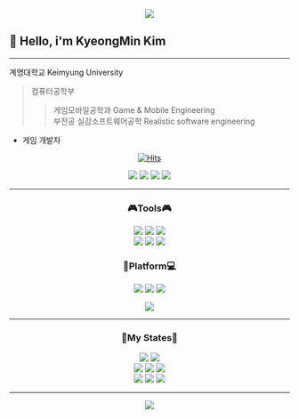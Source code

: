 <div align="center">
<img src="https://capsule-render.vercel.app/api?type=soft&color=00599C&height=130&section=header&text=Thank%20you%20for%20Visiting&fontSize=80&fontColor=03C75A&animation=fadeIn"/>
</div>

<h2> 👋 Hello, i'm KyeongMin Kim </h2>

---

계명대학교 Keimyung University<br/>
>컴퓨터공학부
>>게임모바일공학과 Game & Mobile Engineering<br/>
>>부전공 실감소프트웨어공학 Realistic software engineering<br/>
- 게임 개발자

<div align="center">
<a href="https://hits.sh/github.com/RuDaz7/"><img alt="Hits" src="https://hits.sh/github.com/RuDaz7.svg?view=today-total&style=flaf-square&label=%EC%98%A4%EB%8A%98%2F%EC%B4%9D&color=0cb83b&labelColor=4709a0&logo=Github"/></a>
</div>

<p align="center"> <img src="https://img.shields.io/badge/🖐 My Blog Click👉-E8E8E8.svg?style=for-the-badge&logo=&logoColor=03C75A"/>
<a href="https://blog.naver.com/rdz77"><img src="https://img.shields.io/badge/MyBlog-FFE033?style=for-the-badge&logo=Naver&logoColor=03C75A&link=https://blog.naver.com/rdz77"/></a>

<img src="https://img.shields.io/badge/🖐 My Notion Click👉-E8E8E8.svg?style=for-the-badge&logo=&logoColor=03C75A"/>
<a href="https://www.notion.so/sn7794"><img src="https://img.shields.io/badge/MyNotion-white?style=for-the-badge&logo=Notion&logoColor=000000&link=https://www.notion.so/sn7794"/></a>
</p>

---

<h3 align="center"><b>🎮Tools🎮</b></h3>

<p align="center">
<img src="https://img.shields.io/badge/unity-white.svg?style=for-the-badge&logo=unity&logoColor=black"/>
<img src="https://img.shields.io/badge/Oculus-white.svg?style=for-the-badge&logo=Oculus&logoColor=1C1E20"/>
<img src="https://img.shields.io/badge/Unreal-white.svg?style=for-the-badge&logo=Unreal Engine&logoColor=0E1128"/><br/>
<img src="https://img.shields.io/badge/VSCODE/WinForm-007ACC.svg?style=for-the-badge&logo=Visual Studio Code&logoColor=white"/>
<img src="https://img.shields.io/badge/Oracle-F80000.svg?style=for-the-badge&logo=Oracle&logoColor=0E1128"/>
<img src="https://img.shields.io/badge/React-blue.svg?style=for-the-badge&logo=React&logoColor=61DAFB"/>
</p>

<h3 align="center"><b>📱Platform💻</b></h3>

<p align="center">
<img src="https://img.shields.io/badge/Google Play-yellow.svg?style=for-the-badge&logo=Google Play&logoColor=black"/>
<img src="https://img.shields.io/badge/Steam-white.svg?style=for-the-badge&logo=Steam&logoColor=black"/>
<img src="https://img.shields.io/badge/Appstore-0D96F6.svg?style=for-the-badge&logo=Appstore&logoColor=white"/>
</p>

<div align="center">
<img src="https://github-readme-stats.vercel.app/api?username=RuDaz7&show_icons=true">
</div>

---

<h3 align="center"><b>📄My States📃</b></h3>

<div align="center">
<img src="https://github-readme-stats.vercel.app/api/top-langs/?username=RuDaz7&show_icons=true">
<img src="http://mazassumnida.wtf/api/v2/generate_badge?boj=rudaz77"><br/>
<img src="https://img.shields.io/badge/C++, C-00599C.svg?style=for-the-badge&logo=c-sharp&logoColor=white"/>
<img src="https://img.shields.io/badge/Python-F1BF7A.svg?style=for-the-badge&logo=Python&logoColor=3776AB"/>
<img src="https://img.shields.io/badge/Java-F80000.svg?style=for-the-badge&logo=Java&logoColor=white"/><br/>
<img src="https://img.shields.io/badge/HTML5, PHP-E34F26.svg?style=for-the-badge&logo=HTML5&logoColor=white"/>
<img src="https://img.shields.io/badge/CSS3-1572B6.svg?style=for-the-badge&logo=CSS3&logoColor=white"/>
<img src="https://img.shields.io/badge/JS-F7DF1E.svg?style=for-the-badge&logo=JavaScript&logoColor=white"/>
</div>

---

<div align="center">
<img src="https://capsule-render.vercel.app/api?type=soft&color=033963&height=100&section=header&text=Thank%20you%20for%20Visiting%20everytime.&fontSize=50&fontColor=ECD53F"/>
</div>
